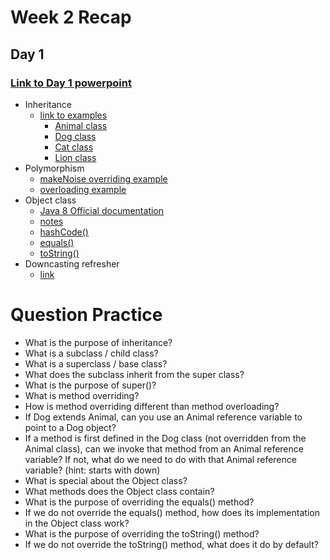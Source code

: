# Week 2 Recap

## Day 1
### [Link to Day 1 powerpoint](https://github.com/211018jwa/training/blob/main/week-2/powerpoint.pdf)

* Inheritance
    - [link to examples](https://github.com/211018jwa/training/tree/main/week-2/inheritance-demo/src/com/revature/model)
        - [Animal class](https://github.com/211018jwa/training/blob/main/week-2/inheritance-demo/src/com/revature/model/Animal.java)
        - [Dog class](https://github.com/211018jwa/training/blob/main/week-2/inheritance-demo/src/com/revature/model/Dog.java)
        - [Cat class](https://github.com/211018jwa/training/blob/main/week-2/inheritance-demo/src/com/revature/model/Cat.java)
        - [Lion class](https://github.com/211018jwa/training/blob/main/week-2/inheritance-demo/src/com/revature/model/Lion.java)
* Polymorphism
    - [makeNoise overriding example](https://github.com/211018jwa/training/blob/main/week-2/inheritance-demo/src/com/revature/model/Dog.java#L11-L24)
    - [overloading example](https://github.com/211018jwa/training/blob/main/week-2/inheritance-demo/src/com/revature/model/Dog.java#L27-L38)
* Object class
    - [Java 8 Official documentation](https://docs.oracle.com/javase/8/docs/api/java/lang/Object.html)
    - [notes](https://github.com/211018jwa/training/blob/main/week-2/inheritance-demo/src/com/revature/app/Application.java#L73-L103)
    - [hashCode()](https://github.com/211018jwa/training/blob/main/week-2/inheritance-demo/src/com/revature/model/Animal.java#L32-L35)
    - [equals()](https://github.com/211018jwa/training/blob/main/week-2/inheritance-demo/src/com/revature/model/Animal.java#L37-L48)
    - [toString()](https://github.com/211018jwa/training/blob/main/week-2/inheritance-demo/src/com/revature/model/Animal.java#L50-L53)
* Downcasting refresher
    - [link](https://github.com/211018jwa/training/blob/main/week-2/inheritance-demo/src/com/revature/app/Application.java#L36-L59)


# Question Practice
* What is the purpose of inheritance?
* What is a subclass / child class?
* What is a superclass / base class?
* What does the subclass inherit from the super class?
* What is the purpose of super()?
* What is method overriding?
* How is method overriding different than method overloading?
* If Dog extends Animal, can you use an Animal reference variable to point to a Dog object?
* If a method is first defined in the Dog class (not overridden from the Animal class), can we invoke that method from an Animal reference variable? If not, what do we need to do with that Animal reference variable? (hint: starts with down)
* What is special about the Object class?
* What methods does the Object class contain?
* What is the purpose of overriding the equals() method?
* If we do not override the equals() method, how does its implementation in the Object class work?
* What is the purpose of overriding the toString() method?
* If we do not override the toString() method, what does it do by default?